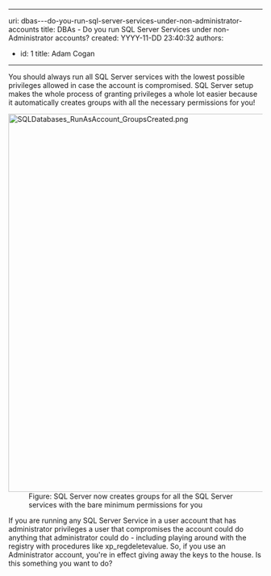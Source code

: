 

---
uri: dbas---do-you-run-sql-server-services-under-non-administrator-accounts
title: ​DBAs - Do you run SQL Server Services under non-Administrator accounts?
created: YYYY-11-DD 23:40:32
authors:
  - id: 1
    title: Adam Cogan
---




<span class='intro'> <p class="ssw15-rteElement-P">​​​​​​​​You should always run all SQL Server services with the lowest possible privileges allowed in case the account is compromised.&#160;SQL Server setup makes the whole process of granting privileges a whole lot easier because it automatically creates groups with all the necessary ​permissions for you!​<br></p> </span>

<dl class="image"><dt><img src="/PublishingImages/SQLDatabases_RunAsAccount_GroupsCreated.png" alt="SQLDatabases_RunAsAccount_GroupsCreated.png" style="width&#58;750px;" /></dt><dd>Figure&#58;&#160;SQL Server&#160;now creates groups for all the SQL Server services with the bare minimum permissions for you</dd></dl>
<p>​If you are running any SQL Server Service in a&#160;user account that has administrator privileges a user that compromises the account could do anything that administrator could do - including playing around with the registry with procedures like xp_regdeletevalue. So, if you use an Administrator account, you're in effect giving away the keys to the house. Is this something you want to do?<br><br></p>


